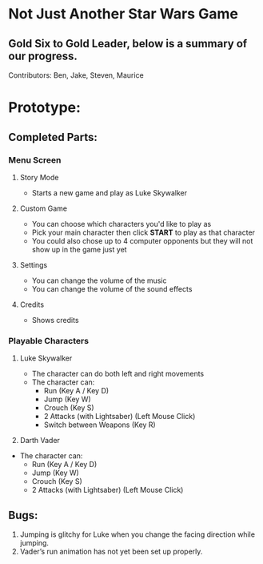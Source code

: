 # Not Just Another Star Wars Game
## Gold Six to Gold Leader, below is a summary of our progress.
Contributors: Ben, Jake, Steven, Maurice

# Prototype:
## Completed Parts:
### Menu Screen
1. Story Mode
    - Starts a new game and play as Luke Skywalker

2. Custom Game
    - You can choose which characters you'd like to play as
    - Pick your main character then click **START** to play as that character
    - You could also chose up to 4 computer opponents but they will not show up in the game just yet

3. Settings
    - You can change the volume of the music
    - You can change the volume of the sound effects

4. Credits
    - Shows credits

### Playable Characters
1. Luke Skywalker
    - The character can do both left and right movements
    - The character can:
        - Run                           (Key A / Key D)
        - Jump                          (Key W)
        - Crouch                        (Key S)
        - 2 Attacks (with Lightsaber)   (Left Mouse Click)
        - Switch between Weapons        (Key R)

2. Darth Vader
- The character can:
    - Run                           (Key A / Key D)
    - Jump                          (Key W)
    - Crouch                        (Key S)
    - 2 Attacks (with Lightsaber)   (Left Mouse Click)

## Bugs:
1. Jumping is glitchy for Luke when you change the facing direction while jumping.
2. Vader’s run animation has not yet been set up properly.
